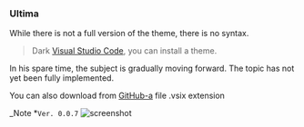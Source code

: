 ### Ultima
While there is not a full version of the theme, there is no syntax. 

> Dark [Visual Studio Code](https://code.visualstudio.com/), you can install a theme.

In his spare time, the subject is gradually moving forward.
The topic has not yet been fully implemented.

You can also download from [GitHub-a](https://github.com/custapp/theme-ultima/releases) file .vsix extension 

_Note *`Ver. 0.0.7`
![screenshot](https://raw.githubusercontent.com/custapp/theme-ultima/master/screenshot.png)
